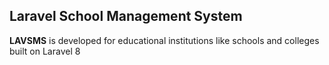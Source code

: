 ## **Laravel School Management System** 

**LAVSMS** is developed for educational institutions like schools and colleges built on Laravel 8

